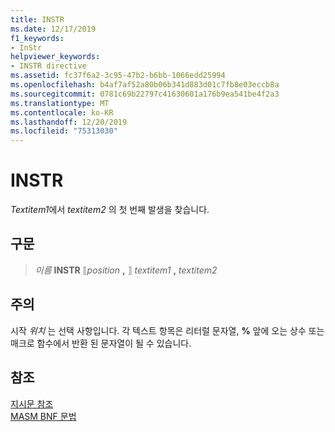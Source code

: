 ```yaml
---
title: INSTR
ms.date: 12/17/2019
f1_keywords:
- InStr
helpviewer_keywords:
- INSTR directive
ms.assetid: fc37f6a2-3c95-47b2-b6bb-1066edd25994
ms.openlocfilehash: b4af7af52a80b06b341d883d01c7fb8e03eccb8a
ms.sourcegitcommit: 0781c69b22797c41630601a176b9ea541be4f2a3
ms.translationtype: MT
ms.contentlocale: ko-KR
ms.lasthandoff: 12/20/2019
ms.locfileid: "75313030"
---
```

# <a name="instr"></a>INSTR

*Textitem1*에서 *textitem2* 의 첫 번째 발생을 찾습니다.

## <a name="syntax"></a>구문

> *이름* **INSTR** ⟦*position* __,__ ⟧ *textitem1* __,__ *textitem2*

## <a name="remarks"></a>주의

시작 *위치* 는 선택 사항입니다. 각 텍스트 항목은 리터럴 문자열, **%** 앞에 오는 상수 또는 매크로 함수에서 반환 된 문자열이 될 수 있습니다.

## <a name="see-also"></a>참조

[지시문 참조](directives-reference.md)\
[MASM BNF 문법](masm-bnf-grammar.md)
